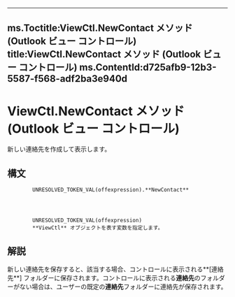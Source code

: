 

---
ms.Toctitle:ViewCtl.NewContact メソッド (Outlook ビュー コントロール)
title:ViewCtl.NewContact メソッド (Outlook ビュー コントロール)
ms.ContentId:d725afb9-12b3-5587-f568-adf2ba3e940d
---
# ViewCtl.NewContact メソッド (Outlook ビュー コントロール)




新しい連絡先を作成して表示します。



## 構文

            UNRESOLVED_TOKEN_VAL(offexpression).**NewContact**




            UNRESOLVED_TOKEN_VAL(offexpression)
            **ViewCtl** オブジェクトを表す変数を指定します。



## 解説
新しい連絡先を保存すると、該当する場合、コントロールに表示される**[連絡先**] フォルダーに保存されます。コントロールに表示される**連絡先**のフォルダーがない場合は、ユーザーの既定の**連絡先**フォルダーに連絡先が保存されます。




